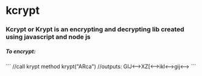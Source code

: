 # kcrypt
<h3>Kcrypt or Krypt is an encrypting and decrypting lib created using javascript and node js</h3>
<h5>To encrypt:</h5>
```
//call krypt method
krypt("ARca")
//outputs: GIJ<-->XZ[<-->ikl<-->gij<-->
```
